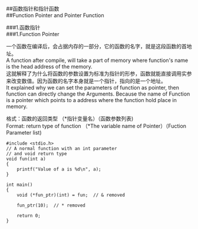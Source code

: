 ##函数指针和指针函数  
##Function Pointer and Pointer Function  
  
###1.函数指针  
###1.Function Pointer   
  
一个函数在编译后，会占据内存的一部分，它的函数的名字，就是这段函数的首地址。  
A function after compile, will take a part of memory where function's name is the head address of the memory.  
这就解释了为什么将函数的参数设置为标准为指针的形参，函数就能直接调用实参来改变数值。因为函数的名字本身就是一个指针，指向的是一个地址。  
It explained why we can set the parameters of function as pointer, then function can directly change the Arguments. Because the name of Function is a pointer  which points to a address where the function hold place in memory.  
  
格式：函数的返回类型 （\*指针变量名）（函数参数列表)  
Format: return type of function （\*The variable name of Pointer）（Fuction Parameter list)  

````
#include <stdio.h>
// A normal function with an int parameter
// and void return type
void fun(int a)
{
    printf("Value of a is %d\n", a);
}
  
int main()
{ 
    void (*fun_ptr)(int) = fun;  // & removed
  
    fun_ptr(10);  // * removed
  
    return 0;
}
````

